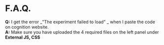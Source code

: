 # F.A.Q. 

**Q:** I get the error _"The experiment failed to load" _ when I paste the code on cognition website.  
**A:** Make sure you have uploaded the 4 required files on the left panel under **External JS, CSS**
